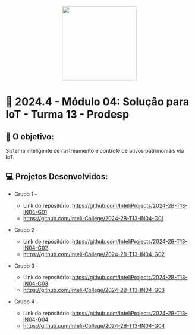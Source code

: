 <div align="center">
    <img src="https://github.com/user-attachments/assets/01a98a2f-fbce-4c4c-b0f2-38096f966e06"  width="200">
</div>


# 🙋 2024.4 - Módulo 04: Solução para IoT - Turma 13 - Prodesp


## 🎯 O objetivo:
Sistema inteligente de rastreamento e controle de ativos patrimoniais via IoT.

## 💻 Projetos Desenvolvidos: 

- Grupo 1 - 
  - Link do repositório: https://github.com/InteliProjects/2024-2B-T13-IN04-G01
  - https://github.com/Inteli-College/2024-2B-T13-IN04-G01

- Grupo 2 - 
  - Link do repositório: https://github.com/InteliProjects/2024-2B-T13-IN04-G02
  - https://github.com/Inteli-College/2024-2B-T13-IN04-G02

- Grupo 3 -  
  - Link do repositório: https://github.com/InteliProjects/2024-2B-T13-IN04-G03
  - https://github.com/Inteli-College/2024-2B-T13-IN04-G03

- Grupo 4 - 
  - Link do repositório: https://github.com/InteliProjects/2024-2B-T13-IN04-G04
  - https://github.com/Inteli-College/2024-2B-T13-IN04-G04

